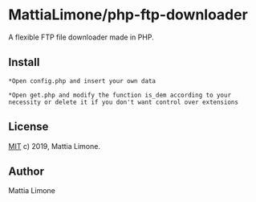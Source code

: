 # MattiaLimone/php-ftp-downloader
  
A flexible FTP file downloader made in PHP.


## Install

	*Open config.php and insert your own data
	
	*Open get.php and modify the function is_dem according to your necessity or delete it if you don't want control over extensions
	
	
## License

[MIT](https://github.com/Nicolab/php-ftp-client/blob/master/LICENSE) c) 2019, Mattia Limone.


## Author

Mattia Limone